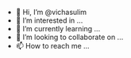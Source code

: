 - 👋 Hi, I’m @vichasulim
- 👀 I’m interested in ...
- 🌱 I’m currently learning ...
- 💞️ I’m looking to collaborate on ...
- 📫 How to reach me ...

<!---
vichasulim/vichasulim is a ✨ special ✨ repository because its `README.md` (this file) appears on your GitHub profile.
You can click the Preview link to take a look at your changes.
--->
